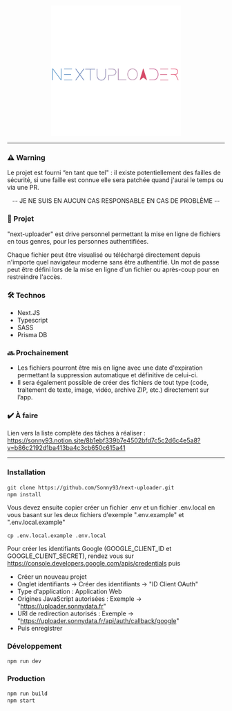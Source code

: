 <div align="center">
    <img src="https://raw.githubusercontent.com/Sonny93/next-uploader/main/public/nu/logos/logo-original.png" alt="NextUploader Logo" height="300" width="300">
</div>

---

### ⚠️ Warning

Le projet est fourni “en tant que tel" : il existe potentiellement des failles de sécurité, si une faille est connue elle sera patchée quand j'aurai le temps ou via une PR.

<p align="center">
    -- JE NE SUIS EN AUCUN CAS RESPONSABLE EN CAS DE PROBLÈME --
</p>

### 📓 Projet

"next-uploader" est drive personnel permettant la mise en ligne de fichiers en tous genres, pour les personnes authentifiées.

Chaque fichier peut être visualisé ou téléchargé directement depuis n'importe quel navigateur moderne sans être authentifié.
Un mot de passe peut être défini lors de la mise en ligne d'un fichier ou après-coup pour en restreindre l'accès.

### 🛠️ Technos

-   Next.JS
-   Typescript
-   SASS
-   Prisma DB

### 🔜 Prochainement

-   Les fichiers pourront être mis en ligne avec une date d'expiration permettant la suppression automatique et définitive de celui-ci.
-   Il sera également possible de créer des fichiers de tout type (code, traitement de texte, image, vidéo, archive ZIP, etc.) directement sur l’app.

### ✔️ À faire

Lien vers la liste complète des tâches à réaliser : https://sonny93.notion.site/8b1ebf339b7e4502bfd7c5c2d6c4e5a8?v=b86c2192d1ba413ba4c3cb650c615a41

---

### Installation

```
git clone https://github.com/Sonny93/next-uploader.git
npm install
```

Vous devez ensuite copier créer un fichier .env et un fichier .env.local en vous basant sur les deux fichiers d'exemple ".env.example" et ".env.local.example"

```
cp .env.local.example .env.local
```

Pour créer les identifiants Google (GOOGLE_CLIENT_ID et GOOGLE_CLIENT_SECRET), rendez vous sur https://console.developers.google.com/apis/credentials puis

-   Créer un nouveau projet
-   Onglet identifiants -> Créer des identifiants -> "ID Client OAuth"
-   Type d'application : Application Web
-   Origines JavaScript autorisées : Exemple -> "https://uploader.sonnydata.fr"
-   URI de redirection autorisés : Exemple -> "https://uploader.sonnydata.fr/api/auth/callback/google"
-   Puis enregistrer

### Développement

```
npm run dev
```

### Production

```
npm run build
npm start
```
